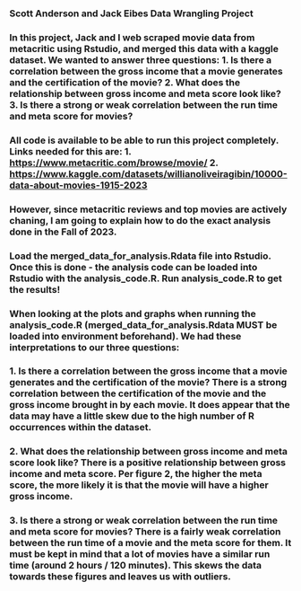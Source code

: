 ### Scott Anderson and Jack Eibes Data Wrangling Project

### In this project, Jack and I web scraped movie data from metacritic using Rstudio, and merged this data with a kaggle dataset. We wanted to answer three questions: 1.	Is there a correlation between the gross income that a movie generates and the certification of the movie? 2. What does the relationship between gross income and meta score look like? 3. Is there a strong or weak correlation between the run time and meta score for movies?

### All code is available to be able to run this project completely. Links needed for this are: 1.	https://www.metacritic.com/browse/movie/ 2.	https://www.kaggle.com/datasets/willianoliveiragibin/10000-data-about-movies-1915-2023

### However, since metacritic reviews and top movies are actively chaning, I am going to explain how to do the exact analysis done in the Fall of 2023.

### Load the merged_data_for_analysis.Rdata file into Rstudio. Once this is done - the analysis code can be loaded into Rstudio with the analysis_code.R. Run analysis_code.R to get the results!

### When looking at the plots and graphs when running the analysis_code.R (merged_data_for_analysis.Rdata MUST be loaded into environment beforehand). We had these interpretations to our three questions: 

### 1.	Is there a correlation between the gross income that a movie generates and the certification of the movie? There is a strong correlation between the certification of the movie and the gross income brought in by each movie. It does appear that the data may have a little skew due to the high number of R occurrences within the dataset. 

### 2.	What does the relationship between gross income and meta score look like? There is a positive relationship between gross income and meta score. Per figure 2, the higher the meta score, the more likely it is that the movie will have a higher gross income. 

### 3.	Is there a strong or weak correlation between the run time and meta score for movies? There is a fairly weak correlation between the run time of a movie and the meta score for them. It must be kept in mind that a lot of movies have a similar run time (around 2 hours / 120 minutes). This skews the data towards these figures and leaves us with outliers.
